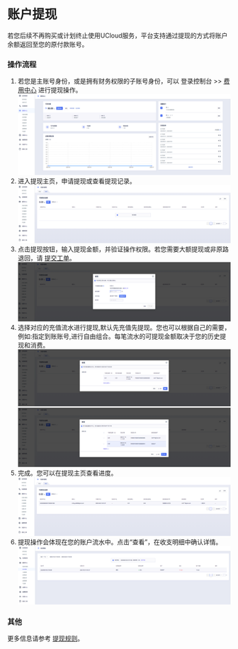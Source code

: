 # 账户提现

若您后续不再购买或计划终止使用UCloud服务，平台支持通过提现的方式将账户余额返回至您的原付款账号。

### 操作流程
1. 若您是主账号身份，或是拥有财务权限的子账号身份，可以 登录控制台 >> [费用中心](https://accountv2.ucloud.cn/costcenter) 进行提现操作。
![image](/images/WithdrawEntrance.png)
2. 进入提现主页，申请提现或查看提现记录。
![image](/images/WithdrawMainPage.png)
3. 点击提现按钮，输入提现金额，并验证操作权限。若您需要大额提现或非原路退回，请 [提交工单](https://accountv2.ucloud.cn/work_ticket)。
![image](/images/WithdrawIdentify.png)
4. 选择对应的充值流水进行提现,默认先充值先提现。您也可以根据自己的需要，例如:指定到账账号,进行自由组合。每笔流水的可提现金额取决于您的历史提现和消费。
![image](/images/DefaultAllocation.png)
![image](/images/CustomizedAllocation.png)
5. 完成。您可以在提现主页查看进度。
![image](/images/WithDrawList.png)
6. 提现操作会体现在您的账户流水中。点击“查看”，在收支明细中确认详情。
![image](/images/Payroll.png)

### 其他
更多信息请参考 [提现规则](https://cms.docs.ucloudadmin.com/transaction/withdrawregulation)。

